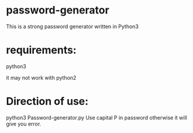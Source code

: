 # password-generator
This is a strong password generator written in Python3

# requirements:

python3 </br>

it may not work with python2


# Direction of use:
python3 Password-generator.py
Use capital P in password otherwise it will give you error.
